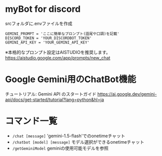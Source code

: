 # myBot for discord

srcフォルダに.envファイルを作成
```
GEMINI_PROMPT = 'ここに簡単なプロンプト(語尾や口調)を記載'
DISCORD_TOKEN = 'YOUR_DISCORDBOT_TOKEN'
GEMINI_API_KEY = 'YOUR_GEMINI_API_KEY'
```
※本格的なプロンプト設定はAISTUDIOを推奨します。
https://aistudio.google.com/app/prompts/new_chat

# Google Gemini用のChatBot機能
チュートリアル: Gemini API のスタートガイド
https://ai.google.dev/gemini-api/docs/get-started/tutorial?lang=python&hl=ja

# コマンド一覧
* `/chat [message]` 'gemini-1.5-flash'でのonetimeチャット
* `/chatbot [model] [message]` モデル選択ができるonetimeチャット
* `/getGeminiModel` geminiの使用可能モデルを参照
